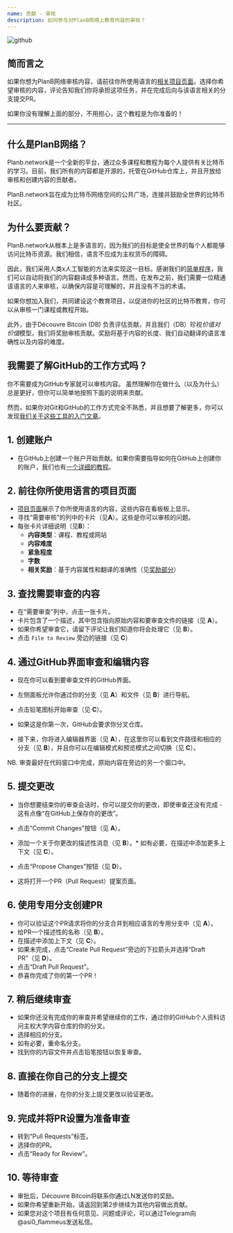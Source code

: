 ```yaml
---
name: 贡献 - 审核
description: 如何参与对PlanB网络上教育内容的审核？
---
```

![github](assets/cover.webp)

## 简而言之
如果你想为PlanB网络审核内容，请前往你所使用语言的[相关项目页面](https://github.com/PlanB-Network/bitcoin-educational-content/projects?query=is%3Aopen)。选择你希望审核的内容，评论告知我们你将承担这项任务，并在完成后向与该语言相关的分支提交PR。

如果你没有理解上面的部分，不用担心，这个教程是为你准备的！

---

## 什么是PlanB网络？

Planb.network是一个全新的平台，通过众多课程和教程为每个人提供有关比特币的学习。目前，我们所有的内容都是开源的，托管在GitHub仓库上，并且开放给审核和创建内容的贡献者。

PlanB.network旨在成为比特币网络空间的公共广场，连接并鼓励全世界的比特币社区。

## 为什么要贡献？

PlanB.network从根本上是多语言的，因为我们的目标是使全世界的每个人都能够访问比特币资源。我们相信，语言不应成为主权货币的障碍。

因此，我们采用人类x人工智能的方法来实现这一目标。感谢我们的[简单程序](https://github.com/Asi0Flammeus/LLM-Translator)，我们可以自动将我们的内容翻译成多种语言。然而，在发布之前，我们需要一位精通该语言的人来审核，以确保内容是可理解的，并且没有不当的术语。

如果你想加入我们，共同建设这个教育项目，以促进你的社区的比特币教育，你可以从审核一门课程或教程开始。

此外，由于Découvre Bitcoin (DB) 负责评估贡献，并且我们（DB）珍视*价值对价值*模型，我们将奖励审核贡献。奖励将基于内容的长度、我们自动翻译的语言准确性以及内容的难度。

## 我需要了解GitHub的工作方式吗？

你不需要成为GitHub专家就可以审核内容。
虽然理解你在做什么（以及为什么）总是更好，但你可以简单地按照下面的说明来贡献。

然而，如果你对Git和GitHub的工作方式完全不熟悉，并且想要了解更多，你可以发现[我们关于这些工具的入门文章](https://planb.network/tutorials/others/contribution/basics-of-github-471f7f00-8b5a-4b63-abb1-f1528b032bbb)。

## 1. 创建账户
* 在GitHub上创建一个账户开始贡献。如果你需要指导如何在GitHub上创建你的账户，我们也有[一个详细的教程](https://planb.network/tutorials/others/contribution/create-github-account-a75fc39d-f0d0-44dc-9cd5-cd94aee0c07c)。
## **2. 前往你所使用语言的项目页面**
* [项目页面](https://github.com/PlanB-Network/bitcoin-educational-content/projects?query=is%3Aopen)展示了你所使用语言的内容，这些内容在看板板上显示。
* 寻找“需要审核”的列中的卡片（见**A**）。这些是你可以审核的问题。
* 每张卡片详细说明（见**B**）：
	- **内容类型**：课程、教程或网站
	- **内容难度**
	- **紧急程度**
	- **字数**
	- **相关奖励**：基于内容属性和翻译的准确性（见[奖励部分](https://github.com/PlanB-Network/bitcoin-educational-content?tab=readme-ov-file#sat-reward)）
## **3. 查找需要审查的内容**
* 在“需要审查”列中，点击一张卡片。
* 卡片包含了一个描述，其中包含指向原始内容和要审查文件的链接（见 **A**）。
* 如果你希望审查它，请留下评论让我们知道你将会处理它（见 **B**）。
* 点击 `File to Review` 旁边的链接（见 **C**）

## **4. 通过GitHub界面审查和编辑内容**
* 现在你可以看到要审查文件的GitHub界面。
* 左侧面板允许你通过你的分支（见 **A**）和文件（见 **B**）进行导航。
* 点击铅笔图标开始审查（见 **C**）。

* 如果这是你第一次，GitHub会要求你分叉仓库。

* 接下来，你将进入编辑器界面（见 **A**），在这里你可以看到文件路径和相应的分支（见 **B**），并且你可以在编辑模式和预览模式之间切换（见 **C**）。

NB. 审查最好在代码窗口中完成，原始内容在旁边的另一个窗口中。

## **5. 提交更改**

* 当你想要结束你的审查会话时，你可以提交你的更改，即使审查还没有完成 - 这有点像“在GitHub上保存你的更改”。
* 点击“Commit Changes”按钮（见 **A**）。

* 添加一个关于你更改的描述性消息（见 **B**）。* 如有必要，在描述中添加更多上下文（见 **C**）。
* 点击“Propose Changes”按钮（见 **D**）。

* 这将打开一个PR（Pull Request）提案页面。

## **6. 使用专用分支创建PR**
* 你可以验证这个PR请求将你的分支合并到相应语言的专用分支中（见 **A**）。
* 给PR一个描述性的名称（见 **B**）。
* 在描述中添加上下文（见 **C**）。
* 如果未完成，点击“Create Pull Request”旁边的下拉箭头并选择“Draft PR”（见 **D**）。
* 点击“Draft Pull Request”。
* 恭喜你完成了你的第一个PR！

## **7. 稍后继续审查**
* 如果你还没有完成你的审查并希望继续你的工作，通过你的GitHub个人资料访问主权大学内容仓库的你的分叉。
* 选择相应的分支。
* 如有必要，重命名分支。
* 找到你的内容文件并点击铅笔按钮以恢复审查。

## **8. 直接在你自己的分支上提交**
* 随着你的进展，在你的分支上提交更改以验证更改。

## **9. 完成并将PR设置为准备审查**
* 转到“Pull Requests”标签。
* 选择你的PR。
* 点击“Ready for Review”。

## 10. 等待审查
* 审批后，Découvre Bitcoin将联系你通过LN发送你的奖励。
* 如果你希望重新开始，请返回到第2步继续为其他内容做出贡献。
* 如果您对这个项目有任何意见、问题或评论，可以通过Telegram向@asi0_flammeus发送私信。
